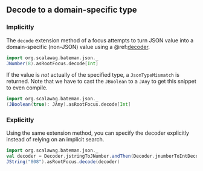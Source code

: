 ## Decode to a domain-specific type

### Implicitly

The `decode` extension method of a focus attempts to turn JSON value 
into a domain-specific (non-JSON) value using a
@ref:[decoder](../../../decoder.md).

```scala mdoc:bateman:right
import org.scalawag.bateman.json._
JNumber(8).asRootFocus.decode[Int]
```

If the value is _not_ actually of the specified type, a `JsonTypeMismatch`
is returned. Note that we have to cast the `JBoolean` to a `JAny` to get 
this snippet to even compile.

```scala mdoc:bateman:left:errors
import org.scalawag.bateman.json._
(JBoolean(true): JAny).asRootFocus.decode[Int]
```

### Explicitly

Using the same extension method, you can specify the decoder explicitly 
instead of relying on an implicit search.

```scala mdoc:bateman:right
import org.scalawag.bateman.json._
val decoder = Decoder.jstringToJNumber.andThen(Decoder.jnumberToIntDecoder)
JString("808").asRootFocus.decode(decoder)
```
